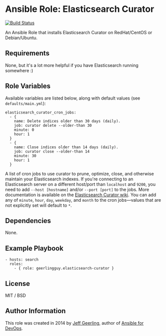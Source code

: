 # Ansible Role: Elasticsearch Curator

[![Build Status](https://travis-ci.org/geerlingguy/ansible-role-elasticsearch-curator.svg?branch=master)](https://travis-ci.org/geerlingguy/ansible-role-elasticsearch-curator)

An Ansible Role that installs Elasticsearch Curator on RedHat/CentOS or Debian/Ubuntu.

## Requirements

None, but it's a lot more helpful if you have Elasticsearch running somewhere :)

## Role Variables

Available variables are listed below, along with default values (see `defaults/main.yml`):

    elasticsearch_curator_cron_jobs:
      - {
        name: Delete indices older than 30 days (daily).
        job: curator delete --older-than 30
        minute: 0
        hour: 1
      }
      - {
        name: Close indices older than 14 days (daily).
        job: curator close --older-than 14
        minute: 30
        hour: 1
      }

A list of cron jobs to use curator to prune, optimize, close, and otherwise maintain your Elasticsearch indexes. If you're connecting to an Elasticsearch server on a different host/port than `localhost` and `9200`, you need to add `--host [hostname]` and/or `--port [port]` to the jobs. More documentation is available on the [Elasticsearch Curator wiki](https://github.com/elasticsearch/curator/wiki/Examples). You can add any of `minute`, `hour`, `day`, `weekday`, and `month` to the cron jobs—values that are not explicitly set will default to `*`.

## Dependencies

None.

## Example Playbook

    - hosts: search
      roles:
        - { role: geerlingguy.elasticsearch-curator }

## License

MIT / BSD

## Author Information

This role was created in 2014 by [Jeff Geerling](http://jeffgeerling.com/), author of [Ansible for DevOps](http://ansiblefordevops.com/).
